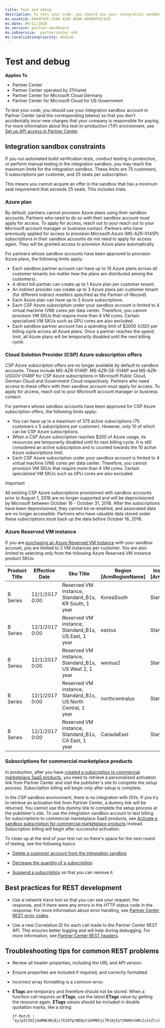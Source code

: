 ```yaml
---
title: Test and debug
description: To test your code, you should use your integration sandbox account in Partner Center (and the corresponding tokens) so that you don't accidentally incur new charges that your company is responsible for paying.
ms.assetid: 0A84F92F-CE66-42DF-B686-4D9E6FFECB16
ms.date: 09/11/2018
ms.service: partner-dashboard
ms.subservice:  partnercenter-sdk
ms.localizationpriority: medium
---
```


# Test and debug


**Applies To**

- Partner Center
- Partner Center operated by 21Vianet
- Partner Center for Microsoft Cloud Germany
- Partner Center for Microsoft Cloud for US Government

To test your code, you should use your integration sandbox account in Partner Center (and the corresponding tokens) so that you don't accidentally incur new charges that your company is responsible for paying. For more information about this test-in-production (TiP) environment, see [Set up API access in Partner Center](set-up-api-access-in-partner-center.md).

## <span id="Integration_sandbox_constraints"/><span id="integration_sandbox_constraints"/><span id="INTEGRATION_SANDBOX_CONSTRAINTS"/>Integration sandbox constraints

If you run automated build verification tests, conduct testing in production, or perform manual testing in the integration sandbox, you may reach the maximum limits for the integration sandbox. These limits are 75 customers, 5 subscriptions per customer, and 25 seats per subscription. 

This means you cannot acquire an offer in the sandbox that has a minimum seat requirement that exceeds 25 seats. This includes trials. 

### Azure plan
By default, partners cannot provision Azure plans using their sandbox accounts. Partners who need to do so with their sandbox account must apply for access. To apply for access, reach out to your reach out to your Microsoft account manager or business contact. Partners who have previously applied for access to provision Microsoft Azure (MS-AZR-0145P) subscriptions in their sandbox accounts do not need to apply for access again. They will be granted access to provision Azure plans automatically.

For partners whose sandbox accounts have been approved to provision Azure plans, the following limits apply:

- Each sandbox partner account can have up to 10 Azure plans across all customer tenants (no matter how the plans are distributed among the customers).
- A direct bill partner can create up to 1 Azure plan per customer tenant.
- An indirect provider can create up to 3 Azure plans per customer tenant (for different indirect resellers specified as the Partner-of-Record).
- Each Azure plan can have up to 3 Azure subscriptions.
- Each CSP Azure subscription under your sandbox account is limited to 4 virtual machine (VM) cores per data center. Therefore, you cannot provision VM SKUs that require more than 4 VM cores. Certain specialized VM SKUs such as GPU cores are also excluded.
- Each sandbox partner account has a spending limit of $2000 (USD) per billing cycle across all Azure plans. Once a partner reaches the spend limit, all Azure plans will be temporarily disabled until the next billing cycle.

### Cloud Solution Provider (CSP) Azure subscription offers 
CSP Azure subscription offers are no longer available by default to sandbox accounts. These include MS-AZR-0146P, MS-AZR-DE-0146P and MS-AZR-USGOV-0146P for CSP Azure subscriptions in Microsoft Public Cloud, German Cloud and Government Cloud respectively. Partners who need access to these offers with their sandbox account must apply for access. To apply for access, reach out to your Microsoft account manager or business contact. 

For partners whose sandbox accounts have been approved for CSP Azure subscription offers, the following limits apply:  

 - You can have up to a maximum of 375 active subscriptions (75 customers x 5 subscriptions per customer). However, only 10 of which can be CSP Azure subscriptions.  
 - When a CSP Azure subscription reaches $200 of Azure usage, its resources are temporarily disabled until its next billing cycle. It is still considered an active subscription and is counted towards the 10 active Azure subscriptions limit.  
 - Each CSP Azure subscription under your sandbox account is limited to 4 virtual machine (VM) cores per data center. Therefore, you cannot provision VM SKUs that require more than 4 VM cores. Certain specialized VM SKUs such as GPU cores are also excluded.  

> [!Important]  
> All existing CSP Azure subscriptions provisioned with sandbox accounts prior to August 1, 2018 are no longer supported and will be deprovisioned by Microsoft between October 16 - October 31, 2018. After the subscriptions have been deprovisioned, they cannot be re-enabled, and associated data are no longer accessible. Partners who have valuable data stored under these subscriptions must back up the data before October 16, 2018.

### Azure Reserved VM instance  

If you are [purchasing an Azure Reserved VM instance](purchase-azure-reservations.md) with your sandbox account, you are limited to 2 VM instances per customer. You are also limited to selecting only from the following Azure Reserved VM instance product SKUs: 

| Product Title  | Effective Date  | Sku Title                                               | Region [ArmRegionName] | Instance Key [ArmSkuName] | Duration | Consumption Meter Id       |
|----------------|-----------------|---------------------------------------------------------|------------------------|--------------|----------|----------------------------|
| B Series       | 12/1/2017 0:00  | Reserved VM instance, Standard_B1s, KR South, 1 year    | KoreaSouth             | Standard_B1s | 1Year    | 3f913071-0dd7-4258-8ec4-6fad05bd976d |
| B Series       | 12/1/2017 0:00  | Reserved VM instance, Standard_B1s, US East, 1 year     | eastus                 | Standard_B1s | 1Year    | f4d7a5a5-1b67-45ea-b1a0-282fbdd34b05 |
| B Series       | 12/1/2017 0:00  | Reserved VM instance, Standard_B1s, US West 2, 1 year   | westus2                | Standard_B1s | 1Year    | 222e39f5-e99f-4fa3-a323-f46402977888 |
| B Series       | 12/1/2017 0:00  | Reserved VM instance, Standard_B1s, US North Central, 1 year    | northcentralus | Standard_B1s | 1Year    | 4e1716fc-4842-43f1-aa96-7c1b1b1395a7 |
| B Series       | 12/1/2017 0:00  | Reserved VM instance, Standard_B1s, CA East, 1 year     | CanadaEast             | Standard_B1s | 1Year    | ab8a5993-5db7-47c8-b3b1-2e1365b353fb |
     
### Subscriptions for commercial marketplace products

In production, after you have [created a subscription to commercial marketplace SaaS products](create-subscription-azure-marketplace-products.md), you need to retrieve a personalized activation link from Partner Center and visit the publisher's site to complete the setup process. Subscription billing will begin only after setup is complete.

In the CSP sandbox environment, there is no integration with ISVs. If you try to retrieve an activation link from Partner Center, a dummy link will be returned. You cannot use this dummy link to complete the setup process at the publisher's site. To use the integration sandbox account to test billing for subscriptions to commercial marketplace SaaS products, see [Activate a sandbox subscription for commercial marketplace products](activate-sandbox-subscription-azure-marketplace-products.md) instead. Subscription billing will begin after successful activation.


To clean up at the end of your test run so there's space for the next round of testing, see the following topics:

- [Delete a customer account from the integration sandbox](delete-a-customer-account-from-the-integration-sandbox.md)

- [Decrease the quantity of a subscription](change-the-quantity-of-a-subscription.md)

- [Suspend a subscription](suspend-a-subscription.md) so that you can remove it.

## <span id="Best_practices_for_REST_development"/><span id="best_practices_for_rest_development"/><span id="BEST_PRACTICES_FOR_REST_DEVELOPMENT"/>Best practices for REST development


- Use a network trace tool so that you can see your request, the response, and if there were any errors in the HTTP status code in the response. For more information about error handling, see [Partner Center REST error codes](error-codes.md).

- Use a new Correlation ID for each call made to the Partner Center REST API. This ensures better logging and will help during debugging. For more information, see [Partner Center REST headers](headers.md).

## <span id="Troubleshooting_tips_for_common_REST_problems"/><span id="troubleshooting_tips_for_common_rest_problems"/><span id="TROUBLESHOOTING_TIPS_FOR_COMMON_REST_PROBLEMS"/>Troubleshooting tips for common REST problems


- Review all header properties, including the URL and API version.

- Ensure properties are included if required, and correctly formatted.

- Incorrect array formatting is a common error.

- **ETags** are temporary and therefore should not be stored. When a function call requires an **ETags**, use the latest **ETags** value by getting the resource again. **ETags** values should be included in double quotation marks, like a string:

    ```
    If-Match : "eyJpZCI6IjUwMWE4NjBjLTE2OTgtNDQyYi04MDhjLTRiNjEyY2NmMzVmMiIsInZlcnNpb24iOjF9"
    ```

 

 




